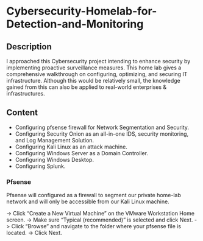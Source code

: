 <h1>Cybersecurity-Homelab-for-Detection-and-Monitoring</h1>


<h2>Description</h2>
I approached this Cybersecurity project intending to enhance security by implementing proactive surveillance measures.  This home lab gives a comprehensive walkthrough on configuring, optimizing, and securing IT infrastructure. Although this would be relatively small, the knowledge gained from this can also be applied to real-world enterprises & infrastructures.

<h2>Content</h2>

- Configuring pfsense firewall for Network Segmentation and Security.
- Configuring Security Onion as an all-in-one IDS, security monitoring, and Log Management Solution.
- Configuring Kali Linux as an attack machine.
- Configuring Windows Server as a Domain Controller.
- Configuring Windows Desktop.
- Configuring Splunk.

<h3>Pfsense</h3>
Pfsense will configured as a firewall to segment our private home-lab network and will only be accessible from our Kali Linux machine.

-> Click “Create a New Virtual Machine” on the VMware Workstation Home screen.
-> Make sure “Typical (recommended)” is selected and click Next.
-> Click “Browse” and navigate to the folder where your pfsense file is located.
-> Click Next.
